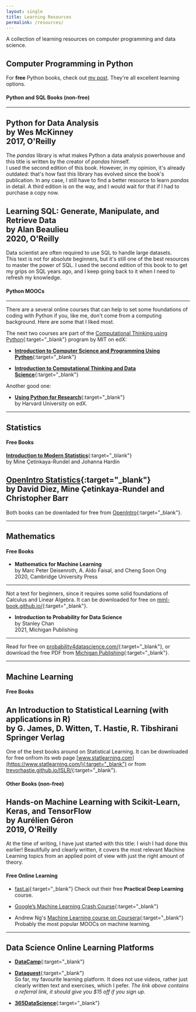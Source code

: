 ```yaml
---
layout: single
title: Learning Resources
permalink: /resources/
---
```


A collection of learning resources on computer programming and data science.

## Computer Programming in Python

For **free** Python books, check out [my post](/resources/free_pyton_books/). They're all excellent learning options.

#### Python and SQL Books (non-free)
---  

**Python for Data Analysis**  
by Wes McKinney  
2017, O'Reilly  
-----  
The *pandas* library is what makes Python a data analysis powerhouse and this title is written by the creator of *pandas* himself.  
I used the second edition of this book. However, in my opinion, it's already outdated: that's how fast this library has evolved since the book's publication. In any case, I still have to find a better resource to learn *pandas* in detail.  A third edition is on the way, and I would wait for that if I had to purchase a copy now.  

**Learning SQL: Generate, Manipulate, and Retrieve Data**  
by Alan Beaulieu  
2020, O'Reilly  
-----  
Data scientist are often required to use SQL to handle large datasets.  
This text is not for absolute beginners, but it's still one of the best resources to master the power of SQL. I used the second edition of this book to to get my grips on SQL years ago, and I keep going back to it when I need to refresh my knowledge.  

#### Python MOOCs
---  

There are a several online courses that can help to set some foundations of coding with Python if you, like me, don't come from a computing background. Here are some that I liked most.

The next two courses are part of the [Computational Thinking using Python](https://www.edx.org/xseries/mitx-computational-thinking-using-python){:target="_blank"} program by MIT on edX:

- [**Introduction to Computer Science and Programming Using Python**](https://www.edx.org/course/introduction-to-computer-science-and-programming-7){:target="_blank"}

- [**Introduction to Computational Thinking and Data Science**](https://www.edx.org/course/introduction-to-computational-thinking-and-data-4){:target="_blank"}

Another good one:

- [**Using Python for Research**](https://www.edx.org/course/using-python-for-research){:target="_blank"}  
by Harvard University on edX.

---

## Statistics

#### **Free** Books

[**Introduction to Modern Statistics**](https://www.openintro.org/book/ims/){:target="_blank"}  
by Mine Çetinkaya-Rundel and Johanna Hardin

[**OpenIntro Statistics**](https://www.openintro.org/book/os/){:target="_blank"}  
by David Diez, Mine Çetinkaya-Rundel and Christopher Barr  
-----  
Both books can be downladed for free from [OpenIntro](https://www.openintro.org/){:target="_blank"}.  

---

## Mathematics

#### **Free** Books

- **Mathematics for Machine Learning**  
by Marc Peter Deisenroth, A. Aldo Faisal, and Cheng Soon Ong  
2020, Cambridge University Press  
-----  
Not a text for beginners, since it requires some solid foundations of Calculus and Linear Algebra. It can be downloaded for free on [mml-book.github.io/](https://mml-book.github.io/){:target="_blank"}.

- **Introduction to Probability for Data Science**  
by Stanley Chan  
2021, Michigan Publishing  
-----  
Read for free on [probability4datascience.com/](https://probability4datascience.com/){:target="_blank"}, or download the free PDF from [Michigan Publishing](https://services.publishing.umich.edu/publications/ee/){:target="_blank"}.

---

## Machine Learning

#### **Free** Books

**An Introduction to Statistical Learning (with applications in R)**  
by G. James, D. Witten, T. Hastie, R. Tibshirani  
Springer Verlag  
-----  
One of the best books around on Statistical Learning. It can be downloaded for free onfrom its web page [www.statlearning.com](https://www.statlearning.com/){:target="_blank"} or from [trevorhastie.github.io/ISLR/](https://trevorhastie.github.io/ISLR/){:target="_blank"}.  

#### Other Books (non-free)  

**Hands-on Machine Learning with Scikit-Learn, Keras, and TensorFlow**  
by Aurélien Géron  
2019, O'Reilly  
-----  
At the time of writing, I have just started with this title: I wish I had done this earlier! Beautifully and clearly written, it covers the most relevant Machine Learning topics from an applied point of view with just the right amount of theory.

#### **Free** Online Learning

- [fast.ai](https://fast.ai){:target="_blank"}
Check out their free **Practical Deep Learning** course.

- [Google’s Machine Learning Crash Course](https://developers.google.com/machine-learning/crash-course){:target="_blank"}

- Andrew Ng's [Machine Learning course on Coursera](https://www.coursera.org/learn/machine-learning){:target="_blank"}  
Probably the most popular MOOCs on machine learning.  

---

## Data Science Online Learning Platforms

- [**DataCamp**](https://www.datacamp.com/){:target="_blank"}  

- [**Dataquest**](https://app.dataquest.io/referral-signup/wvx96mix/){:target="_blank"}  
So far, my favourite learning platform. It does not use videos, rather just clearly written text and exercises, which I pefer. *The link above contains a referral link,  it should give you $15 off if you sign up.*

- [**365DataScience**](https://365datascience.com/){:target="_blank"}  

